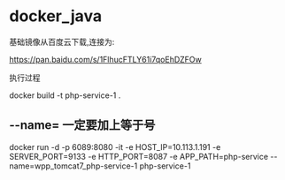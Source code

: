 # docker_java

基础镜像从百度云下载,连接为:

https://pan.baidu.com/s/1FlhucFTLY61i7qoEhDZFOw


执行过程

docker build -t php-service-1 .

##   --name=   一定要加上等于号 
docker run -d -p 6089:8080  -it -e HOST_IP=10.113.1.191 -e SERVER_PORT=9133 -e HTTP_PORT=8087 -e APP_PATH=php-service --name=wpp_tomcat7_php-service-1 php-service-1
